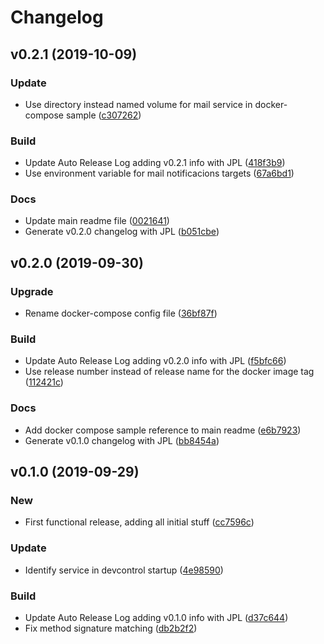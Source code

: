 # Changelog

## v0.2.1 (2019-10-09)

### Update

* Use directory instead named volume for mail service in docker-compose sample ([c307262](https://github.com/teecke/gp-mail/commit/c307262))

### Build

* Update Auto Release Log adding v0.2.1 info with JPL ([418f3b9](https://github.com/teecke/gp-mail/commit/418f3b9))
* Use environment variable for mail notificacions targets ([67a6bd1](https://github.com/teecke/gp-mail/commit/67a6bd1))

### Docs

* Update main readme file ([0021641](https://github.com/teecke/gp-mail/commit/0021641))
* Generate v0.2.0 changelog with JPL ([b051cbe](https://github.com/teecke/gp-mail/commit/b051cbe))

## v0.2.0 (2019-09-30)

### Upgrade

* Rename docker-compose config file ([36bf87f](https://github.com/teecke/gp-mail/commit/36bf87f))

### Build

* Update Auto Release Log adding v0.2.0 info with JPL ([f5bfc66](https://github.com/teecke/gp-mail/commit/f5bfc66))
* Use release number instead of release name for the docker image tag ([112421c](https://github.com/teecke/gp-mail/commit/112421c))

### Docs

* Add docker compose sample reference to main readme ([e6b7923](https://github.com/teecke/gp-mail/commit/e6b7923))
* Generate v0.1.0 changelog with JPL ([bb8454a](https://github.com/teecke/gp-mail/commit/bb8454a))

## v0.1.0 (2019-09-29)

### New

* First functional release, adding all initial stuff ([cc7596c](https://github.com/teecke/gp-mail/commit/cc7596c))

### Update

* Identify service in devcontrol startup ([4e98590](https://github.com/teecke/gp-mail/commit/4e98590))

### Build

* Update Auto Release Log adding v0.1.0 info with JPL ([d37c644](https://github.com/teecke/gp-mail/commit/d37c644))
* Fix method signature matching ([db2b2f2](https://github.com/teecke/gp-mail/commit/db2b2f2))


